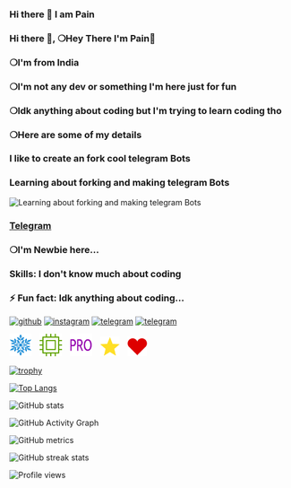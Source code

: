 ### Hi there 👋 I am Pain
### Hi there 👋, ❍Hey There I'm Pain🌝
### ❍I'm from India 
### ❍I'm not any dev or something I'm here just for fun
### ❍Idk anything about coding but I'm trying to learn coding tho
### ❍Here are some of my details 
### I like to create an fork cool telegram Bots
### Learning about forking and making telegram Bots 
![Learning about forking and making telegram Bots ](https://telegra.ph/file/7477cc9a044914e033aad.jpg) 
### [Telegram](https://t.me/Pain_to_this_world)

### ❍I'm Newbie here...

### Skills: I don't know much about coding 

### ⚡ Fun fact: Idk anything about coding...  


[<img src='https://cdn.jsdelivr.net/npm/simple-icons@3.0.1/icons/github.svg' alt='github' height='40'>](https://github.com/AnuragSharma080)  [<img src='https://cdn.jsdelivr.net/npm/simple-icons@3.0.1/icons/instagram.svg' alt='instagram' height='40'>](https://www.instagram.com/pain_to_this_world_/)  [<img src='https://cdn.jsdelivr.net/npm/simple-icons@3.0.1/icons/telegram.svg' alt='telegram' height='40'>](https://t.me/Pain_to_this_world)  [<img src='https://cdn.jsdelivr.net/npm/simple-icons@3.0.1/icons/telegram.svg' alt='telegram' height='40'>](https://t.me/fun_just_group)  

<a href='https://archiveprogram.github.com/'><img src='https://raw.githubusercontent.com/acervenky/animated-github-badges/master/assets/acbadge.gif' width='40' height='40'></a> <a href='https://docs.github.com/en/developers'><img src='https://raw.githubusercontent.com/acervenky/animated-github-badges/master/assets/devbadge.gif' width='40' height='40'></a> <a href='https://github.com/pricing'><img src='https://raw.githubusercontent.com/acervenky/animated-github-badges/master/assets/pro.gif' width='40' height='40'></a> <a href='https://stars.github.com/'><img src='https://raw.githubusercontent.com/acervenky/animated-github-badges/master/assets/starbadge.gif' width='35' height='35'></a> <a href='https://docs.github.com/en/github/supporting-the-open-source-community-with-github-sponsors'><img src='https://raw.githubusercontent.com/acervenky/animated-github-badges/master/assets/sponsorbadge.gif' width='35' height='35'></a> 

[![trophy](https://github-profile-trophy.vercel.app/?username=AnuragSharma080)](https://github.com/ryo-ma/github-profile-trophy)

[![Top Langs](https://github-readme-stats.vercel.app/api/top-langs/?username=AnuragSharma080)](https://github.com/anuraghazra/github-readme-stats)

![GitHub stats](https://github-readme-stats.vercel.app/api?username=AnuragSharma080&show_icons=true&count_private=true)  

![GitHub Activity Graph](https://activity-graph.herokuapp.com/graph?username=AnuragSharma080)  

![GitHub metrics](https://metrics.lecoq.io/AnuragSharma080)  

![GitHub streak stats](https://github-readme-streak-stats.herokuapp.com/?user=AnuragSharma080)  

![Profile views](https://gpvc.arturio.dev/AnuragSharma080)  
